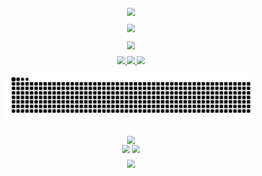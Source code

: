 <!-- https://github.com/kyechan99/capsule-render -->
<p align="center">
  <img
    src="https://capsule-render.vercel.app/api?type=waving&color=timeGradient&height=320&&section=header&text=HI%20THERE!&fontSize=90&fontAlign=50&fontAlignY=30&desc=Welcome%20to%20my%20profile%20page!&descAlign=50&descSize=30&descAlignY=60&animation=twinkling" />
</p>

<p align="center">
  <img
    src="https://readme-typing-svg.demolab.com?font=Orbitron&size=25&pause=1000&center=true&vCenter=true&random=false&width=600&lines=EL+PSY+KONGROO!" />
</p>
<p align="center">
  <img
    align="center"
    src="https://skillicons.dev/icons?i=,ts,ae,&theme=light" />
</p>

<!-- https://github.com/DenverCoder1/readme-typing-svg -->

<p align="center">
  <a href="https://github.com/loneprison">
    <img src="https://img.shields.io/badge/GitHub-loneprison-blue?logo=github" />
  </a>
  <a href="https://space.bilibili.com/180961370">
    <img
      src="https://img.shields.io/badge/哔哩哔哩-loneprison-red?logo=bilibili" />
  </a>
  <!-- https://github.com/antonkomarev/github-profile-views-counter -->
  <img
    src="https://komarev.com/ghpvc/?username=loneprison&abbreviated=true&color=yellow" />
</p>
<p align="center">
<picture align="center">
  <source media="(prefers-color-scheme: dark)" srcset="https://raw.githubusercontent.com/loneprison/loneprison/refs/heads/output/github-snake-dark.svg" />
  <source media="(prefers-color-scheme: light)" srcset="https://raw.githubusercontent.com/loneprison/loneprison/refs/heads/output/github-snake.svg" />
  <img alt="github-snake" src="https://raw.githubusercontent.com/loneprison/loneprison/refs/heads/output/github-snake.svg" />
</picture>
</p>
<!-- https://github.com/anuraghazra/github-readme-stats -->
<p align="center">
<!-- https://github.com/anuraghazra/github-readme-stats -->
<img align="center" width="400" src="https://github-readme-stats.vercel.app/api?username=loneprison&theme=transparent&include_all_commits=true&show_icons=true&hide_border=true" />
<!-- https://github.com/DenverCoder1/github-readme-streak-stats -->
<!--<img align="center" width="400" src="https://streak-stats.demolab.com?user=loneprison&theme=transparent&date_format=%5BY.%5Dn.j&hide_border=true" />-->
<br/>

<!-- https://github.com/anuraghazra/github-readme-stats -->
<img align="center" src="https://github-readme-stats.vercel.app/api/wakatime?username=@loneprison&theme=transparent&hide_border=true&langs_count=6&range=all_time&a&hide=ohter,html,json,tsconfig" />

<!-- https://github.com/anuraghazra/github-readme-stats -->
<img align="center" src="https://github-readme-stats.vercel.app/api/top-langs/?username=loneprison&exclude_repo=Program-Learning&theme=transparent&hide_border=true&hide=c%2B%2B&layout=compact&langs_count=10&count_private=true" />
<br/>

</p>
<p align="center">
  <img
    width="800"
    src="https://github-readme-activity-graph.vercel.app/graph?username=loneprison&theme=github-compact&hide_border=true&area=true" />
  <br />
</p>
